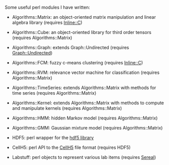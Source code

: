 Some useful perl modules I have written:

- Algorithms::Matrix: an object-oriented matrix manipulation and linear algebra library (requires [Inline::C](https://github.com/ingydotnet/inline-c-pm))
    
- Algorithms::Cube: an object-oriented library for third order tensors (requires Algorithms::Matrix)

- Algorithms::Graph: extends Graph::Undirected (requires [Graph::Undirected](http://search.cpan.org/~jhi/Graph/lib/Graph/Undirected.pm))

- Algorithms::FCM: fuzzy c-means clustering (requires [Inline::C](https://github.com/ingydotnet/inline-c-pm))
    
- Algorithms::RVM: relevance vector machine for classification (requires Algorithms::Matrix)

- Algorithms::TimeSeries: extends Algorithms::Matrix with methods for time series (requires Algorithms::Matrix)

- Algorithms::Kernel: extends Algorithms::Matrix with methods to compute and manipulate kernels (requires Algorithms::Matrix)

- Algorithms::HMM: hidden Markov model (requires Algorithms::Matrix)

- Algorithms::GMM: Gaussian mixture model (requires Algorithms::Matrix)

- HDF5: perl wrapper for the [hdf5 library](http://www.hdfgroup.org/HDF5/)

- CellH5: perl API to the [CellH5](http://www.cellh5.org/) file format (requires HDF5)

- Labstuff: perl objects to represent various lab items (requires [Sereal](http://search.cpan.org/~yves/Sereal/lib/Sereal.pm))

    
 
